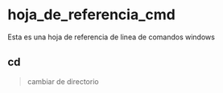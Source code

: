 # hoja_de_referencia_cmd
Esta es una hoja de referencia de linea de comandos windows 
## cd
> cambiar de directorio
 
